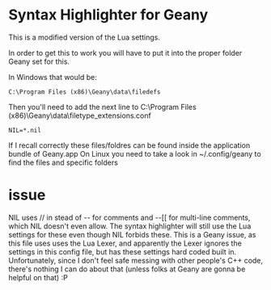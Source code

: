 # Syntax Highlighter for Geany

This is a modified version of the Lua settings.

In order to get this to work you will have to put it into the proper 
folder Geany set for this. 

In Windows that would be:
~~~
C:\Program Files (x86)\Geany\data\filedefs
~~~

Then you'll need to add the next line to C:\Program Files (x86)\Geany\data\filetype_extensions.conf
~~~
NIL=*.nil
~~~

If I recall correctly these files/foldres can be found inside the application bundle of Geany.app
On Linux you need to take a look in ~/.config/geany to find the files and specific folders

# issue

NIL uses // in stead of -- for comments and --[[ for multi-line comments, which NIL doesn't even allow.
The syntax highlighter will still use the Lua settings for these even though NIL forbids these.
This is a Geany issue, as this file uses uses the Lua Lexer, and apparently the Lexer ignores the settings in this config file, but has these settings hard coded built in. Unfortunately, since I don't feel safe messing with other people's C++ code, there's nothing I can do about that (unless folks at Geany are gonna be helpful on that) :P
